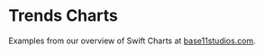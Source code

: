 # Trends Charts

Examples from our overview of Swift Charts at [base11studios.com](https://base11studios.com).
